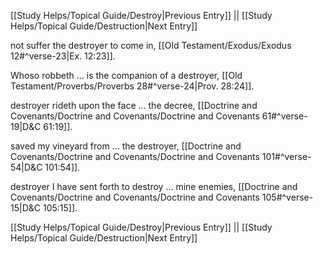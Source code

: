 [[Study Helps/Topical Guide/Destroy|Previous Entry]]  ||  [[Study Helps/Topical Guide/Destruction|Next Entry]]

 not suffer the destroyer to come in, [[Old Testament/Exodus/Exodus 12#^verse-23|Ex. 12:23]].

 Whoso robbeth ... is the companion of a destroyer, [[Old Testament/Proverbs/Proverbs 28#^verse-24|Prov. 28:24]].

 destroyer rideth upon the face ... the decree, [[Doctrine and Covenants/Doctrine and Covenants/Doctrine and Covenants 61#^verse-19|D&C 61:19]].

 saved my vineyard from ... the destroyer, [[Doctrine and Covenants/Doctrine and Covenants/Doctrine and Covenants 101#^verse-54|D&C 101:54]].

 destroyer I have sent forth to destroy ... mine enemies, [[Doctrine and Covenants/Doctrine and Covenants/Doctrine and Covenants 105#^verse-15|D&C 105:15]].

[[Study Helps/Topical Guide/Destroy|Previous Entry]]  ||  [[Study Helps/Topical Guide/Destruction|Next Entry]]